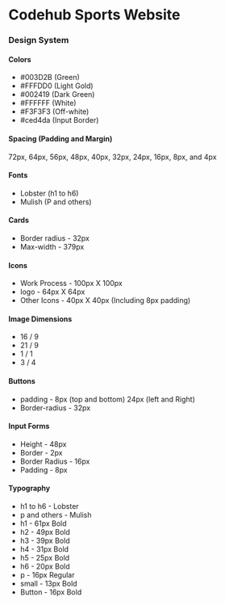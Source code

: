 # Codehub Sports Website

### Design System
#### Colors
- #003D2B (Green)
- #FFFDD0 (Light Gold)
- #002419 (Dark Green)
- #FFFFFF (White)
- #F3F3F3 (Off-white)
- #ced4da (Input Border)

#### Spacing (Padding and Margin)
72px, 64px, 56px, 48px, 40px, 32px, 24px, 16px, 8px, and 4px

#### Fonts
- Lobster (h1 to h6)
- Mulish (P and others)

#### Cards
- Border radius - 32px
- Max-width - 379px

#### Icons
- Work Process - 100px X 100px
- logo - 64px X 64px
- Other Icons - 40px X 40px (Including 8px padding)

#### Image Dimensions
- 16 / 9
- 21 / 9
- 1 / 1
- 3 / 4


#### Buttons
- padding - 8px (top and bottom) 24px (left and Right)
- Border-radius - 32px

#### Input Forms
- Height - 48px
- Border - 2px
- Border Radius - 16px
- Padding - 8px

#### Typography
- h1 to h6 - Lobster
- p and others - Mulish
- h1 - 61px Bold
- h2 - 49px Bold
- h3 - 39px Bold
- h4 - 31px Bold
- h5 - 25px Bold
- h6 - 20px Bold
- p - 16px Regular
- small - 13px Bold
- Button - 16px Bold